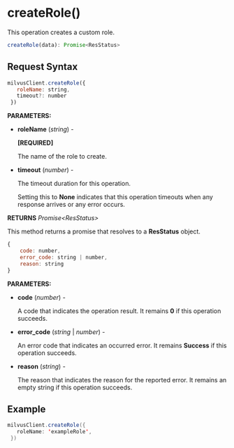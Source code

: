 # createRole()

This operation creates a custom role.

```javascript
createRole(data): Promise<ResStatus>
```

## Request Syntax

```javascript
milvusClient.createRole({
   roleName: string,
   timeout?: number
 })
```

**PARAMETERS:**

- **roleName** (*string*) -

    **[REQUIRED]**

    The name of the role to create.

- **timeout** (*number*) -

    The timeout duration for this operation. 

    Setting this to **None** indicates that this operation timeouts when any response arrives or any error occurs.

**RETURNS** *Promise\<ResStatus>*

This method returns a promise that resolves to a **ResStatus** object.

```javascript
{
    code: number,
    error_code: string | number,
    reason: string
}
```

**PARAMETERS:**

- **code** (*number*) -

    A code that indicates the operation result. It remains **0** if this operation succeeds.

- **error_code** (*string* | *number*) -

    An error code that indicates an occurred error. It remains **Success** if this operation succeeds. 

- **reason** (*string*) - 

    The reason that indicates the reason for the reported error. It remains an empty string if this operation succeeds.

## Example

```java
milvusClient.createRole({
   roleName: 'exampleRole',
 })
```

